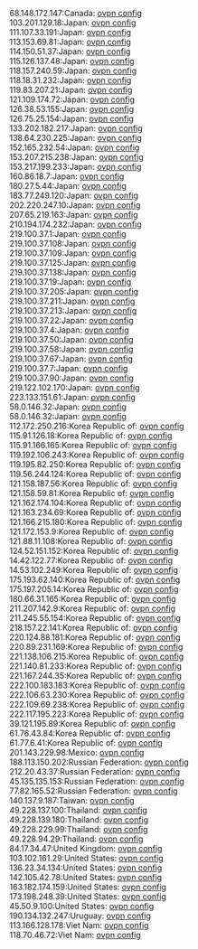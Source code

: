 68.148.172.147:Canada: [ovpn config](vpn/68_148_172_147.ovpn)  
103.201.129.18:Japan: [ovpn config](vpn/103_201_129_18.ovpn)  
111.107.33.191:Japan: [ovpn config](vpn/111_107_33_191.ovpn)  
113.153.69.81:Japan: [ovpn config](vpn/113_153_69_81.ovpn)  
114.150.51.37:Japan: [ovpn config](vpn/114_150_51_37.ovpn)  
115.126.137.48:Japan: [ovpn config](vpn/115_126_137_48.ovpn)  
118.157.240.59:Japan: [ovpn config](vpn/118_157_240_59.ovpn)  
118.18.31.232:Japan: [ovpn config](vpn/118_18_31_232.ovpn)  
119.83.207.21:Japan: [ovpn config](vpn/119_83_207_21.ovpn)  
121.109.174.72:Japan: [ovpn config](vpn/121_109_174_72.ovpn)  
126.38.53.155:Japan: [ovpn config](vpn/126_38_53_155.ovpn)  
126.75.25.154:Japan: [ovpn config](vpn/126_75_25_154.ovpn)  
133.202.182.217:Japan: [ovpn config](vpn/133_202_182_217.ovpn)  
138.64.230.225:Japan: [ovpn config](vpn/138_64_230_225.ovpn)  
152.165.232.54:Japan: [ovpn config](vpn/152_165_232_54.ovpn)  
153.207.215.238:Japan: [ovpn config](vpn/153_207_215_238.ovpn)  
153.217.199.233:Japan: [ovpn config](vpn/153_217_199_233.ovpn)  
160.86.18.7:Japan: [ovpn config](vpn/160_86_18_7.ovpn)  
180.27.5.44:Japan: [ovpn config](vpn/180_27_5_44.ovpn)  
183.77.249.120:Japan: [ovpn config](vpn/183_77_249_120.ovpn)  
202.220.247.10:Japan: [ovpn config](vpn/202_220_247_10.ovpn)  
207.65.219.163:Japan: [ovpn config](vpn/207_65_219_163.ovpn)  
210.194.174.232:Japan: [ovpn config](vpn/210_194_174_232.ovpn)  
219.100.37.1:Japan: [ovpn config](vpn/219_100_37_1.ovpn)  
219.100.37.108:Japan: [ovpn config](vpn/219_100_37_108.ovpn)  
219.100.37.109:Japan: [ovpn config](vpn/219_100_37_109.ovpn)  
219.100.37.125:Japan: [ovpn config](vpn/219_100_37_125.ovpn)  
219.100.37.138:Japan: [ovpn config](vpn/219_100_37_138.ovpn)  
219.100.37.19:Japan: [ovpn config](vpn/219_100_37_19.ovpn)  
219.100.37.205:Japan: [ovpn config](vpn/219_100_37_205.ovpn)  
219.100.37.211:Japan: [ovpn config](vpn/219_100_37_211.ovpn)  
219.100.37.213:Japan: [ovpn config](vpn/219_100_37_213.ovpn)  
219.100.37.22:Japan: [ovpn config](vpn/219_100_37_22.ovpn)  
219.100.37.4:Japan: [ovpn config](vpn/219_100_37_4.ovpn)  
219.100.37.50:Japan: [ovpn config](vpn/219_100_37_50.ovpn)  
219.100.37.58:Japan: [ovpn config](vpn/219_100_37_58.ovpn)  
219.100.37.67:Japan: [ovpn config](vpn/219_100_37_67.ovpn)  
219.100.37.7:Japan: [ovpn config](vpn/219_100_37_7.ovpn)  
219.100.37.90:Japan: [ovpn config](vpn/219_100_37_90.ovpn)  
219.122.102.170:Japan: [ovpn config](vpn/219_122_102_170.ovpn)  
223.133.151.61:Japan: [ovpn config](vpn/223_133_151_61.ovpn)  
58.0.146.32:Japan: [ovpn config](vpn/58_0_146_32.ovpn)  
58.0.146.32:Japan: [ovpn config](vpn/58_0_146_32.ovpn)  
112.172.250.216:Korea Republic of: [ovpn config](vpn/112_172_250_216.ovpn)  
115.91.126.18:Korea Republic of: [ovpn config](vpn/115_91_126_18.ovpn)  
115.91.166.165:Korea Republic of: [ovpn config](vpn/115_91_166_165.ovpn)  
119.192.106.243:Korea Republic of: [ovpn config](vpn/119_192_106_243.ovpn)  
119.195.82.250:Korea Republic of: [ovpn config](vpn/119_195_82_250.ovpn)  
119.56.244.124:Korea Republic of: [ovpn config](vpn/119_56_244_124.ovpn)  
121.158.187.56:Korea Republic of: [ovpn config](vpn/121_158_187_56.ovpn)  
121.158.59.81:Korea Republic of: [ovpn config](vpn/121_158_59_81.ovpn)  
121.162.174.104:Korea Republic of: [ovpn config](vpn/121_162_174_104.ovpn)  
121.163.234.69:Korea Republic of: [ovpn config](vpn/121_163_234_69.ovpn)  
121.166.215.180:Korea Republic of: [ovpn config](vpn/121_166_215_180.ovpn)  
121.172.153.9:Korea Republic of: [ovpn config](vpn/121_172_153_9.ovpn)  
121.88.11.108:Korea Republic of: [ovpn config](vpn/121_88_11_108.ovpn)  
124.52.151.152:Korea Republic of: [ovpn config](vpn/124_52_151_152.ovpn)  
14.42.122.77:Korea Republic of: [ovpn config](vpn/14_42_122_77.ovpn)  
14.53.102.249:Korea Republic of: [ovpn config](vpn/14_53_102_249.ovpn)  
175.193.62.140:Korea Republic of: [ovpn config](vpn/175_193_62_140.ovpn)  
175.197.205.14:Korea Republic of: [ovpn config](vpn/175_197_205_14.ovpn)  
180.66.31.165:Korea Republic of: [ovpn config](vpn/180_66_31_165.ovpn)  
211.207.142.9:Korea Republic of: [ovpn config](vpn/211_207_142_9.ovpn)  
211.245.55.154:Korea Republic of: [ovpn config](vpn/211_245_55_154.ovpn)  
218.157.22.141:Korea Republic of: [ovpn config](vpn/218_157_22_141.ovpn)  
220.124.88.181:Korea Republic of: [ovpn config](vpn/220_124_88_181.ovpn)  
220.89.231.169:Korea Republic of: [ovpn config](vpn/220_89_231_169.ovpn)  
221.138.106.215:Korea Republic of: [ovpn config](vpn/221_138_106_215.ovpn)  
221.140.81.233:Korea Republic of: [ovpn config](vpn/221_140_81_233.ovpn)  
221.167.244.35:Korea Republic of: [ovpn config](vpn/221_167_244_35.ovpn)  
222.100.183.183:Korea Republic of: [ovpn config](vpn/222_100_183_183.ovpn)  
222.106.63.230:Korea Republic of: [ovpn config](vpn/222_106_63_230.ovpn)  
222.109.69.238:Korea Republic of: [ovpn config](vpn/222_109_69_238.ovpn)  
222.117.195.223:Korea Republic of: [ovpn config](vpn/222_117_195_223.ovpn)  
39.121.195.89:Korea Republic of: [ovpn config](vpn/39_121_195_89.ovpn)  
61.76.43.84:Korea Republic of: [ovpn config](vpn/61_76_43_84.ovpn)  
61.77.6.41:Korea Republic of: [ovpn config](vpn/61_77_6_41.ovpn)  
201.143.229.98:Mexico: [ovpn config](vpn/201_143_229_98.ovpn)  
188.113.150.202:Russian Federation: [ovpn config](vpn/188_113_150_202.ovpn)  
212.20.43.37:Russian Federation: [ovpn config](vpn/212_20_43_37.ovpn)  
45.135.135.153:Russian Federation: [ovpn config](vpn/45_135_135_153.ovpn)  
77.82.165.52:Russian Federation: [ovpn config](vpn/77_82_165_52.ovpn)  
140.137.9.187:Taiwan: [ovpn config](vpn/140_137_9_187.ovpn)  
49.228.137.100:Thailand: [ovpn config](vpn/49_228_137_100.ovpn)  
49.228.139.180:Thailand: [ovpn config](vpn/49_228_139_180.ovpn)  
49.228.229.99:Thailand: [ovpn config](vpn/49_228_229_99.ovpn)  
49.228.94.29:Thailand: [ovpn config](vpn/49_228_94_29.ovpn)  
84.17.34.47:United Kingdom: [ovpn config](vpn/84_17_34_47.ovpn)  
103.102.161.29:United States: [ovpn config](vpn/103_102_161_29.ovpn)  
136.23.34.134:United States: [ovpn config](vpn/136_23_34_134.ovpn)  
142.105.42.78:United States: [ovpn config](vpn/142_105_42_78.ovpn)  
163.182.174.159:United States: [ovpn config](vpn/163_182_174_159.ovpn)  
173.198.248.39:United States: [ovpn config](vpn/173_198_248_39.ovpn)  
45.50.9.100:United States: [ovpn config](vpn/45_50_9_100.ovpn)  
190.134.132.247:Uruguay: [ovpn config](vpn/190_134_132_247.ovpn)  
113.166.128.178:Viet Nam: [ovpn config](vpn/113_166_128_178.ovpn)  
118.70.46.72:Viet Nam: [ovpn config](vpn/118_70_46_72.ovpn)  
